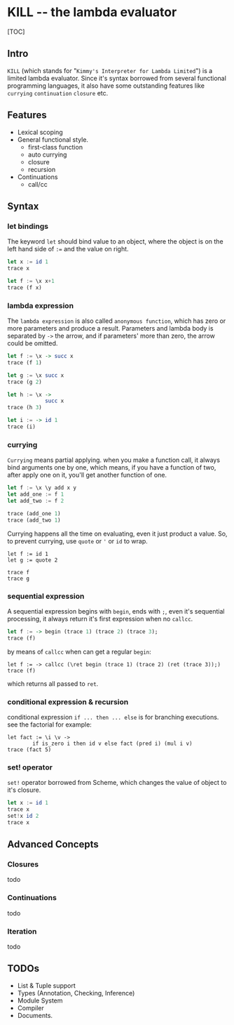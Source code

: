 KILL -- the lambda evaluator
====

[TOC]

## Intro

`KILL` (which stands for "`Kimmy's Interpreter for Lambda Limited`") is a limited lambda evaluator. Since it's syntax borrowed from several functional programming languages, it also have some outstanding features like `currying` `continuation` `closure` etc.

## Features

  + Lexical scoping
  + General functional style.
      + first-class function
      + auto currying
      + closure
      + recursion
  + Continuations
      + call/cc

## Syntax

### let bindings

The keyword `let` should bind value to an object, where the object is on the left hand side of `:=` and the value on right.

```haskell
let x := id 1
trace x

let f := \x x+1
trace (f x)
```

### lambda expression

The `lambda expression` is also called `anonymous function`, which has zero or more parameters and produce a result. Parameters and lambda body is separated by `->` the arrow, and if parameters' more than zero, the arrow could be omitted.

```haskell
let f := \x -> succ x
trace (f 1)

let g := \x succ x
trace (g 2)

let h := \x ->
            succ x
trace (h 3)

let i := -> id 1
trace (i)
```

### currying

`Currying` means partial applying. when you make a function call, it always bind arguments one by one, which means, if you have a function of two, after apply one on it, you'll get another function of one.

```haskell
let f := \x \y add x y
let add_one := f 1
let add_two := f 2

trace (add_one 1)
trace (add_two 1)
```
Currying happens all the time on evaluating, even it just product a value. So, to prevent currying, use `quote` or `'` or `id` to wrap.
```
let f := id 1
let g := quote 2

trace f
trace g
```

### sequential expression

A sequential expression begins with `begin`, ends with `;`, even it's sequential processing, it always return it's first expression when no `callcc`.

```haskell
let f := -> begin (trace 1) (trace 2) (trace 3);
trace (f)
```

by means of `callcc` when can get a regular `begin`:
```
let f := -> callcc (\ret begin (trace 1) (trace 2) (ret (trace 3));)
trace (f)
```
which returns all passed to `ret`.

### conditional expression & recursion

conditional expression `if ... then ... else` is for branching executions. see the factorial for example:
```
let fact := \i \v ->
        if is_zero i then id v else fact (pred i) (mul i v)
trace (fact 5)
```

### set! operator

`set!` operator borrowed from Scheme, which changes the value of object to it's closure.
```haskell
let x := id 1
trace x
set!x id 2
trace x
```

## Advanced Concepts

### Closures

todo

### Continuations

todo

### Iteration

todo

## TODOs

  + List & Tuple support
  + Types (Annotation, Checking, Inference)
  + Module System
  + Compiler
  + Documents. 
